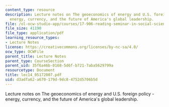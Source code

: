 ```yaml
---
content_type: resource
description: Lecture notes on The geoeconomics of energy and U.S. foreign policy -
  energy, currency, and the future of America's global leadership.
file: /ol-ocw-studio-app/courses/17-906-reading-seminar-in-social-science-the-geopolitics-and-geoeconomics-of-global-energy-spring-2007/d3adfa62a670179d9dc84752d5706b5d_lec14_05172007.pdf
file_size: 41190
file_type: application/pdf
learning_resource_types:
- Lecture Notes
license: https://creativecommons.org/licenses/by-nc-sa/4.0/
ocw_type: OCWFile
parent_title: Lecture Notes
parent_type: CourseSection
parent_uid: 35f6a46b-0168-5d6f-b721-7aba5629799a
resourcetype: Document
title: lec14_05172007.pdf
uid: d3adfa62-a670-179d-9dc8-4752d5706b5d
---
```

Lecture notes on The geoeconomics of energy and U.S. foreign policy - energy, currency, and the future of America's global leadership.